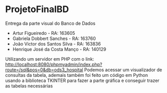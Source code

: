# ProjetoFinalBD
Entrega da parte visual do Banco de Dados

 - Artur Figueiredo - RA: 163605
 - Gabriela Dobbert Sanches - RA: 163760
 - João Victor dos Santos Silva - RA: 163836
 - Henrique José da Costa Manço - RA: 140129
	
Utilizando um servidor em PHP com o link: [http://localhost:8080/phpmyadmin/index.php?route=/sql&pos=0&db=ods3_hospital](http://localhost:8080/phpmyadmin/)
Podemos acessar um visualizador de consultas da tabela, ademais também foi feito um código em Python usando a biblioteca TKINTER para fazer a parte gráfica e conseguir trazer as tabelas necessárias
